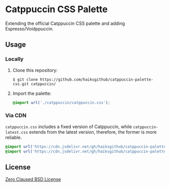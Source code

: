 # Catppuccin CSS Palette

Extending the official Catppuccin CSS palette and adding Espresso/Voidppuccin.

## Usage

### Locally

1.  Clone this repository:
    ```shell
    $ git clone https://github.com/haiksgithub/catppuccin-palette-css.git catppuccin/
    ```
2.  Import the palette:
    ```css
    @import url('./catppuccin/catppuccin.css');
    ```

### Via CDN

`catppuccin.css` includes a fixed version of Catppuccin, while `catppuccin-latest.css` extends from the latest version, therefore, the former is more reliable.

```css
@import url('https://cdn.jsdelivr.net/gh/haiksgithub/catppuccin-palette-css@v0.1.7/catppuccin.css');
@import url('https://cdn.jsdelivr.net/gh/haiksgithub/catppuccin-palette-css/catppuccin-latest.css');
```

## License

[Zero Claused BSD License](https://github.com/haiksgithub/catppuccin-instagram/blob/main/license.md)
